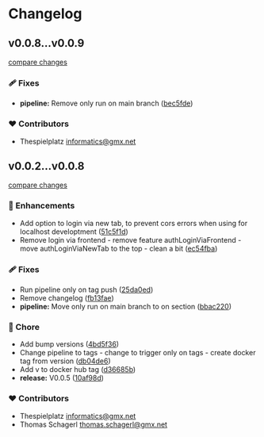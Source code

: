 # Changelog


## v0.0.8...v0.0.9

[compare changes](https://github.com/thespielplatz/foos-tsp-tools/compare/v0.0.8...v0.0.9)

### 🩹 Fixes

- **pipeline:** Remove only run on main branch ([bec5fde](https://github.com/thespielplatz/foos-tsp-tools/commit/bec5fde))

### ❤️ Contributors

- Thespielplatz <informatics@gmx.net>

## v0.0.2...v0.0.8

[compare changes](https://github.com/thespielplatz/foos-tsp-tools/compare/v0.0.2...v0.0.8)

### 🚀 Enhancements

- Add option to login via new tab, to prevent cors errors when using for localhost developtment ([51c5f1d](https://github.com/thespielplatz/foos-tsp-tools/commit/51c5f1d))
- Remove login via frontend - remove feature authLoginViaFrontend - move authLoginViaNewTab to the top - clean a bit ([ec54fba](https://github.com/thespielplatz/foos-tsp-tools/commit/ec54fba))

### 🩹 Fixes

- Run pipeline only on tag push ([25da0ed](https://github.com/thespielplatz/foos-tsp-tools/commit/25da0ed))
- Remove changelog ([fb13fae](https://github.com/thespielplatz/foos-tsp-tools/commit/fb13fae))
- **pipeline:** Move only run on main branch to on section ([bbac220](https://github.com/thespielplatz/foos-tsp-tools/commit/bbac220))

### 🏡 Chore

- Add bump versions ([4bd5f36](https://github.com/thespielplatz/foos-tsp-tools/commit/4bd5f36))
- Change pipeline to tags - change to trigger only on tags - create docker tag from version ([db04de6](https://github.com/thespielplatz/foos-tsp-tools/commit/db04de6))
- Add v to docker hub tag ([d36685b](https://github.com/thespielplatz/foos-tsp-tools/commit/d36685b))
- **release:** V0.0.5 ([10af98d](https://github.com/thespielplatz/foos-tsp-tools/commit/10af98d))

### ❤️ Contributors

- Thespielplatz <informatics@gmx.net>
- Thomas Schagerl <thomas.schagerl@gmx.net>

